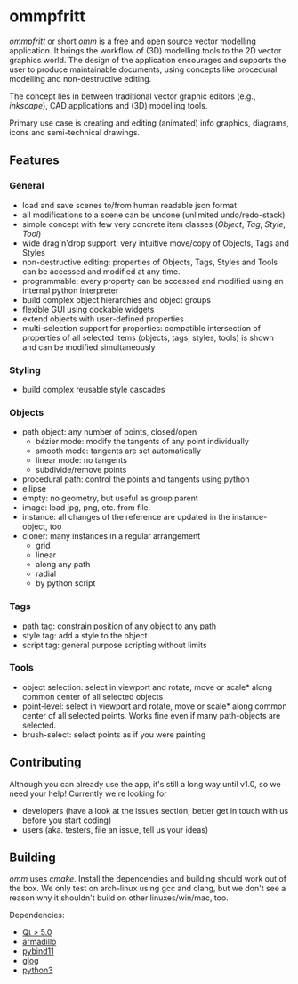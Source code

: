 # ommpfritt

*ommpfritt* or short *omm* is a free and open source vector modelling application.
It brings the workflow of (3D) modelling tools to the 2D vector graphics world.
The design of the application encourages and supports the user to produce maintainable documents,
using concepts like procedural modelling and non-destructive editing.

The concept lies in between traditional vector graphic editors (e.g., _inkscape_), CAD applications
and (3D) modelling tools.

Primary use case is creating and editing (animated) info graphics, diagrams, icons and semi-technical drawings.

## Features

### General
- load and save scenes to/from human readable json format
- all modifications to a scene can be undone (unlimited undo/redo-stack)
- simple concept with few very concrete item classes (_Object_, _Tag_, _Style_, _Tool_)
- wide drag'n'drop support: very intuitive move/copy of Objects, Tags and Styles
- non-destructive editing: properties of Objects, Tags, Styles and Tools can be accessed and modified at any time.
- programmable: every property can be accessed and modified using an internal python interpreter
- build complex object hierarchies and object groups
- flexible GUI using dockable widgets
- extend objects with user-defined properties
- multi-selection support for properties: compatible intersection of properties of all selected items (objects, tags, styles, tools) is shown and can be modified simultaneously

### Styling
- build complex reusable style cascades

### Objects
- path object: any number of points, closed/open
  - bézier mode: modify the tangents of any point individually
  - smooth mode: tangents are set automatically
  - linear mode: no tangents
  - subdivide/remove points
- procedural path: control the points and tangents using python
- ellipse
- empty: no geometry, but useful as group parent
- image: load jpg, png, etc. from file.
- instance: all changes of the reference are updated in the instance-object, too
- cloner: many instances in a regular arrangement
   - grid
   - linear
   - along any path
   - radial
   - by python script
   
### Tags
- path tag: constrain position of any object to any path
- style tag: add a style to the object
- script tag: general purpose scripting without limits

### Tools
- object selection: select in viewport and rotate, move or scale* along common center of all selected objects
- point-level: select in viewport and rotate, move or scale* along common center of all selected points. Works fine even if many path-objects are selected.
- brush-select: select points as if you were painting

## Contributing

Although you can already use the app, it's still a long way until v1.0, so we need your help!
Currently we're looking for

- developers (have a look at the issues section; better get in touch with us before you start coding)
- users (aka. testers, file an issue, tell us your ideas)

## Building

_omm_ uses _cmake_.
Install the depencendies and building should work out of the box.
We only test on arch-linux using gcc and clang, but we don't see a reason why it shouldn't build on other linuxes/win/mac, too.

Dependencies:
- [Qt > 5.0](https://github.com/qt)
- [armadillo](http://arma.sourceforge.net/)
- [pybind11](https://github.com/pybind/pybind11)
- [glog](https://github.com/google/glog)
- [python3](https://github.com/python)
